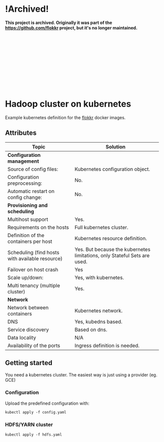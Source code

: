 # !Archived!

__This project is archived. Originally it was part of the https://github.com/flokkr project, but it's no longer maintained.__

<br/>
<br/>
<br/>
<br/>
<br/>
<br/>
<br/>
<br/>
<br/>
<br/>

# Hadoop cluster on kubernetes

Example kubernetes definition for the [flokkr](https://github.com/flokkr/flokkr) docker images.

## Attributes
| Topic                                    | Solution                                 |
| ---------------------------------------- | ---------------------------------------- |
| __Configuration management__             |                                          |
| Source of config files:                  | Kubernetes configuration object.         |
| Configuration preprocessing:             | No.                                      |
| Automatic restart on config change:      | No.                                      |
| __Provisioning and scheduling__          |                                          |
| Multihost support                        | Yes.                                     |
| Requirements on the hosts                | Full kubernetes cluster.                 |
| Definition of the containers per host    | Kubernetes resource definition.          |
| Scheduling (find hosts with available resource) | Yes. But because the kubernetes limitations, only Stateful Sets are used. |
| Failover on host crash                   | Yes                                      |
| Scale up/down:                           | Yes, with kubernetes.                    |
| Multi tenancy (multiple cluster)         | Yes.                                     |
| __Network__                              |                                          |
| Network between containers               | Kubernetes network.                      |
| DNS                                      | Yes, kubedns based.                      |
| Service discovery                        | Based on dns.                            |
| Data locality                            | N/A                                      |
| Availability of the ports                | Ingress definition is needed.            |


## Getting started

You need a kubernetes cluster. The easiest way is just using a provider (eg. GCE) 

### Configuration

Upload the predefined configuration with:

```
kubectl apply -f config.yaml
```

### HDFS/YARN cluster

```
kubectl apply -f hdfs.yaml

```

